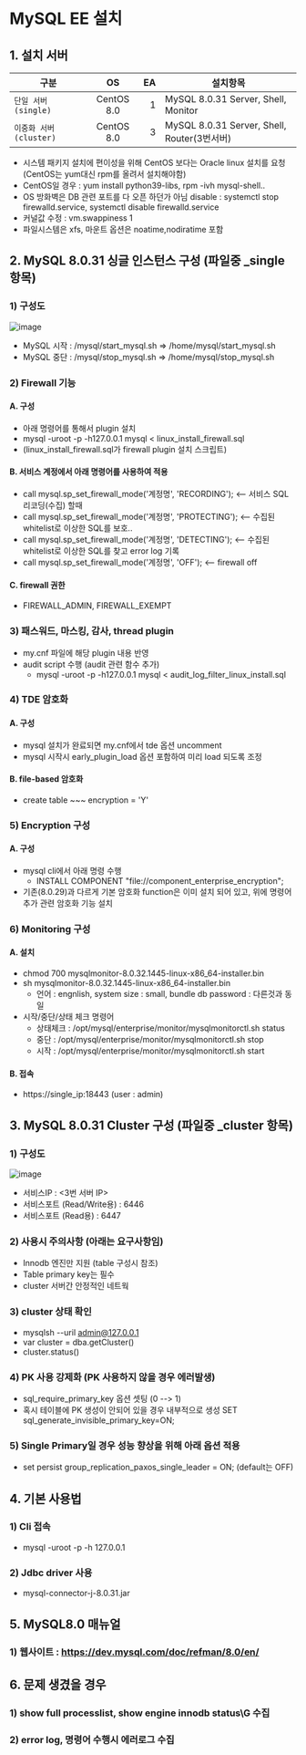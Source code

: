 # MySQL EE 설치
## 1. 설치 서버
| 구분 | OS | EA | 설치항목 |
|---|:---:|---:|---|
| `단일 서버 (single)` | CentOS 8.0 | 1 | MySQL 8.0.31 Server, Shell, Monitor |
| `이중화 서버 (cluster)` | CentOS 8.0 | 3 | MySQL 8.0.31 Server, Shell, Router(3번서버) |
- 시스템 패키지 설치에 편이성을 위해 CentOS 보다는 Oracle linux 설치를 요청 (CentOS는 yum대신 rpm를 올려서 설치해야함)
- CentOS일 경우 : yum install python39-libs, rpm -ivh mysql-shell..
- OS 방화벽은 DB 관련 포트를 다 오픈 하던가 아님 disable : systemctl stop firewalld.service, systemctl disable firewalld.service
- 커널값 수정 : vm.swappiness 1
- 파일시스템은 xfs, 마운트 옵션은 noatime,nodiratime 포함 

     
## 2. MySQL 8.0.31 싱글 인스턴스 구성 (파일중 _single 항목)
### 1) 구성도
![image](https://user-images.githubusercontent.com/8789421/210689191-4d3fc35b-cff2-44da-801a-3aec88777556.png)

   - MySQL 시작 : /mysql/start_mysql.sh  => /home/mysql/start_mysql.sh
   - MySQL 중단 : /mysql/stop_mysql.sh  => /home/mysql/stop_mysql.sh 

### 2) Firewall 기능
#### A. 구성
   - 아래 명령어를 통해서 plugin 설치 
   - mysql -uroot -p -h127.0.0.1 mysql < linux_install_firewall.sql
   - (linux_install_firewall.sql가 firewall plugin 설치 스크립트)
#### B. 서비스 계정에서 아래 명령어를 사용하여 적용
   - call mysql.sp_set_firewall_mode('계정명', 'RECORDING');    <-- 서비스 SQL 리코딩(수집) 할때
   - call mysql.sp_set_firewall_mode('계정명', 'PROTECTING');   <-- 수집된 whitelist로 이상한 SQL를 보호..
   - call mysql.sp_set_firewall_mode('계정명', 'DETECTING');    <-- 수집된 whitelist로 이상한 SQL를 찾고 error log 기록
   - call mysql.sp_set_firewall_mode('계정명', 'OFF');    <-- firewall off
#### C. firewall 권한
   - FIREWALL_ADMIN, FIREWALL_EXEMPT
   
### 3) 패스워드, 마스킹, 감사, thread plugin
   - my.cnf 파일에 해당 plugin 내용 반영
   - audit script 수행 (audit 관련 함수 추가)
     - mysql -uroot -p -h127.0.0.1 mysql < audit_log_filter_linux_install.sql

### 4) TDE 암호화
#### A. 구성
   - mysql 설치가 완료되면 my.cnf에서 tde 옵션 uncomment 
   - mysql 시작시 early_plugin_load 옵션 포함하여 미리 load 되도록 조정
#### B. file-based 암호화
   - create table ~~~ encryption = 'Y'
   
### 5) Encryption 구성
#### A. 구성
   - mysql cli에서 아래 명령 수행
     - INSTALL COMPONENT "file://component_enterprise_encryption";
   - 기존(8.0.29)과 다르게 기본 암호화 function은 이미 설치 되어 있고, 위에 명령어 추가 관련 암호화 기능 설치

### 6) Monitoring 구성
#### A. 설치
   - chmod 700 mysqlmonitor-8.0.32.1445-linux-x86_64-installer.bin
   - sh mysqlmonitor-8.0.32.1445-linux-x86_64-installer.bin
     - 언어 : engnlish, system size : small, bundle db password : 다른것과 동일
   - 시작/중단/상태 체크 명령어
     - 상태체크 : /opt/mysql/enterprise/monitor/mysqlmonitorctl.sh status
     - 중단 : /opt/mysql/enterprise/monitor/mysqlmonitorctl.sh stop
     - 시작 : /opt/mysql/enterprise/monitor/mysqlmonitorctl.sh start
#### B. 접속 
   - https://single_ip:18443  (user : admin)
      
## 3. MySQL 8.0.31 Cluster 구성 (파일중 _cluster 항목)
### 1) 구성도
![image](https://user-images.githubusercontent.com/8789421/216266513-7ba0c569-4e77-49af-ac62-99952cf39763.png)

   - 서비스IP : <3번 서버 IP> 
   - 서비스포트 (Read/Write용) : 6446
   - 서비스포트 (Read용) : 6447
### 2) 사용시 주의사항 (아래는 요구사항임) 
   - Innodb 엔진만 지원 (table 구성시 참조)
   - Table primary key는 필수 
   - cluster 서버간 안정적인 네트웍
### 3) cluster 상태 확인
   - mysqlsh --uril admin@127.0.0.1
   - var cluster = dba.getCluster()
   - cluster.status()
### 4) PK 사용 강제화 (PK 사용하지 않을 경우 에러발생)
   - sql_require_primary_key 옵션 셋팅 (0 --> 1)
   - 혹시 테이블에 PK 생성이 안되어 있을 경우 내부적으로 생성 SET sql_generate_invisible_primary_key=ON;
### 5) Single Primary일 경우 성능 향상을 위해 아래 옵션 적용
   - set persist group_replication_paxos_single_leader = ON;    (default는 OFF)


## 4. 기본 사용법
### 1) Cli 접속 
   - mysql -uroot -p -h 127.0.0.1
### 2) Jdbc driver 사용
   - mysql-connector-j-8.0.31.jar

## 5. MySQL8.0 매뉴얼
### 1) 웹사이트 : https://dev.mysql.com/doc/refman/8.0/en/
       
## 6. 문제 생겼을 경우
### 1) show full processlist, show engine innodb status\G 수집
### 2) error log, 명령어 수행시 에러로그 수집
   
